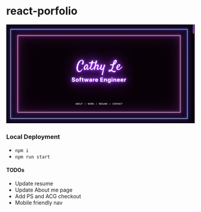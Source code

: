 # react-porfolio

![alt text](/src/assets/portfolio-image.png)

### Local Deployment

- `npm i`
- `npm run start`

#### TODOs

- Update resume
- Update About me page
- Add PS and ACG checkout
- Mobile friendly nav
